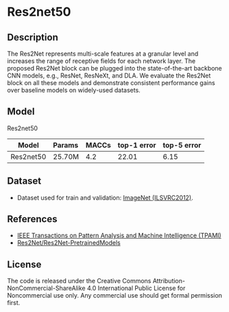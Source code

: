 <!--- Creative Commons Attribution-NonCommercial-ShareAlike 4.0 -->

# Res2net50

## Description

The Res2Net represents multi-scale features at a granular
level and increases the range of receptive fields for each
network layer. The proposed Res2Net block can be plugged
into the state-of-the-art backbone CNN models, e.g., ResNet,
ResNeXt, and DLA. We evaluate the Res2Net block on all these
models and demonstrate consistent performance gains over
baseline models on widely-used datasets.

## Model

Res2net50

|Model        |Params       |MACCs        |top-1 error       |top-5 error       |
|-------------|:------------|:------------|:-----------------|:-----------------|
|Res2net50    |25.70M       |4.2          |22.01             |6.15              |

## Dataset

* Dataset used for train and validation: [ImageNet (ILSVRC2012)](http://www.image-net.org/challenges/LSVRC/2012/).

## References

* [IEEE Transactions on Pattern Analysis and Machine Intelligence (TPAMI)](https://arxiv.org/pdf/1904.01169.pdf)
* [Res2Net/Res2Net-PretrainedModels](https://github.com/Res2Net/Res2Net-PretrainedModels)

## License

The code is released under the Creative Commons
Attribution-NonCommercial-ShareAlike 4.0 International
Public License for Noncommercial use only. Any commercial
use should get formal permission first.
